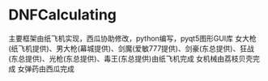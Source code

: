 # DNFCalculating

主要框架由纸飞机实现，西瓜协助修改，python编写，pyqt5图形GUI库
女大枪(纸飞机提供)、男大枪(幕城提供)、剑魔(爱敏777提供)、剑豪(东总提供)、狂战(东总提供)、光枪(东总提供)、毒王(东总提供)由纸飞机完成
女机械由荔枝贝壳完成
女弹药由西瓜完成

